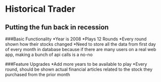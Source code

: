 Historical Trader
==================
Putting the fun back in recession
---------------------------------

###Basic Functionality
*Year is 2008
*Plays 12 Rounds
*Every round shown how their stocks changed
*Need to store all the data from first day of every month in database because if there are many users on a real web app, making a bunch of api calls is a no-no



###Feature Upgrades
*Add more years to be available to play
*Every round, should be shown actual financial articles related to the stock they purchased from the prior month